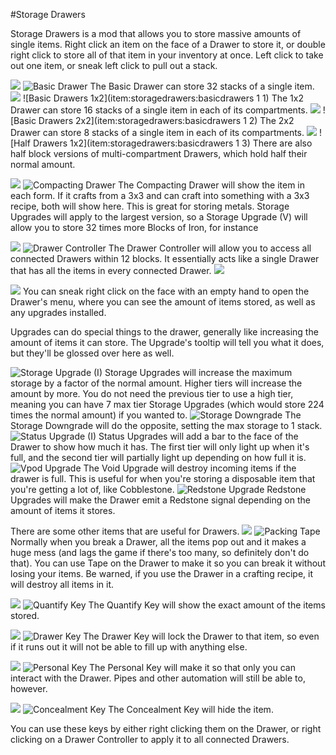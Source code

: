#Storage Drawers

Storage Drawers is a mod that allows you to store massive amounts of single items.
Right click an item on the face of a Drawer to store it, or double right click to store all of that item in your inventory at once. Left click to take out one item, or sneak left click to pull out a stack.

![](1x1.png)
![Basic Drawer](item:storagedrawers:basicdrawers)
The Basic Drawer can store 32 stacks of a single item.
![](1x2.png)
![Basic Drawers 1x2](item:storagedrawers:basicdrawers 1 1)
The 1x2 Drawer can store 16 stacks of a single item in each of its compartments.
![](2x2.png)
![Basic Drawers 2x2](item:storagedrawers:basicdrawers 1 2)
The 2x2 Drawer can store 8 stacks of a single item in each of its compartments.
![](half.png)
![Half Drawers 1x2](item:storagedrawers:basicdrawers 1 3)
There are also half block versions of multi-compartment Drawers, which hold half their normal amount.

![](compacting.png)
![Compacting Drawer](item:storagedrawers:compdrawers)
The Compacting Drawer will show the item in each form. If it crafts from a 3x3 and can craft into something with a 3x3 recipe, both will show here. This is great for storing metals. Storage Upgrades will apply to the largest version, so a Storage Upgrade (V) will allow you to store 32 times more Blocks of Iron, for instance

![](controller.png)
![Drawer Controller](item:storagedrawers:controller)
The Drawer Controller will allow you to access all connected Drawers within 12 blocks. It essentially acts like a single Drawer that has all the items in every connected Drawer.
![](controller2.png)



![](gui.png)
You can sneak right click on the face with an empty hand to open the Drawer's menu, where you can see the amount of items stored, as well as any upgrades installed.

Upgrades can do special things to the drawer, generally like increasing the amount of items it can store. The Upgrade's tooltip will tell you what it does, but they'll be glossed over here as well.

![Storage Upgrade (I)](item:storagedrawers:upgrade_storage)
Storage Upgrades will increase the maximum storage by a factor of the normal amount. Higher tiers will increase the amount by more. You do not need the previous tier to use a high tier, meaning you can have 7 max tier Storage Upgrades (which would store 224 times the normal amount) if you wanted to.
![Storage Downgrade](item:storagedrawers:upgrade\_one\_stack)
The Storage Downgrade will do the opposite, setting the max storage to 1 stack.
![Status Upgrade (I)](item:storagedrawers:upgrade_status)
Status Upgrades will add a bar to the face of the Drawer to show how much it has. The first tier will only light up when it's full, and the second tier will partially light up depending on how full it is.
![Vpod Upgrade](item:storagedrawers:upgrade_void)
The Void Upgrade will destroy incoming items if the drawer is full. This is useful for when you're storing a disposable item that you're getting a lot of, like Cobblestone.
![Redstone Upgrade](item:storagedrawers:upgrade_redstone)
Redstone Upgrades will make the Drawer emit a Redstone signal depending on the amount of items it stores.

There are some other items that are useful for Drawers.
![](tape.png)
![Packing Tape](item:storagedrawers:tape)
Normally when you break a Drawer, all the items pop out and it makes a huge mess (and lags the game if there's too many, so definitely don't do that). You can use Tape on the Drawer to make it so you can break it without losing your items.
Be warned, if you use the Drawer in a crafting recipe, it will destroy all items in it.

![](quantify.png)
![Quantify Key](item:storagedrawers:quantify_key)
The Quantify Key will show the exact amount of the items stored.

![](locked.png)
![Drawer Key](item:storagedrawers:drawer_key)
The Drawer Key will lock the Drawer to that item, so even if it runs out it will not be able to fill up with anything else.

![](personal.png)
![Personal Key](item:storagedrawers:personal_key)
The Personal Key will make it so that only you can interact with the Drawer. Pipes and other automation will still be able to, however.

![](concealment.png)
![Concealment Key](item:storagedrawers:shroud_key)
The Concealment Key will hide the item.

You can use these keys by either right clicking them on the Drawer, or right clicking on a Drawer Controller to apply it to all connected Drawers.
